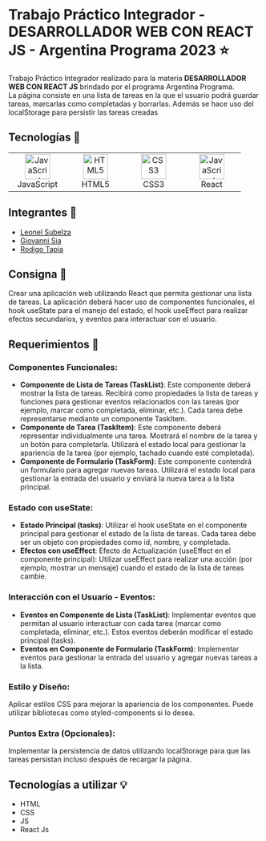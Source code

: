 # Trabajo Práctico Integrador - DESARROLLADOR WEB CON REACT JS - Argentina Programa 2023 :star:

<p>Trabajo Práctico Integrador realizado para la materia <b>DESARROLLADOR WEB CON REACT JS</b> brindado por el programa Argentina Programa. <br/>
La página consiste en una lista de tareas en la que el usuario podrá guardar tareas, marcarlas como completadas y borrarlas. Además se hace uso del localStorage para persistir las tareas creadas</p>

## Tecnologías :hammer:
<table align="center">
    <tr>
    <td align="center" width="100">
      <a href="#">
        <img src="https://upload.wikimedia.org/wikipedia/commons/9/99/Unofficial_JavaScript_logo_2.svg" width="50" height="50" alt="JavaScript" />
      </a>
      <br>JavaScript
    </td>
    <td align="center" width="100">
      <a href="#">
        <img src="https://upload.wikimedia.org/wikipedia/commons/6/61/HTML5_logo_and_wordmark.svg" width="50" height="50" alt="HTML5" />
      </a>
      <br>HTML5
    </td>
    </td> 
    <td align="center" width="100">
      <a href="#">
        <img src="https://upload.wikimedia.org/wikipedia/commons/d/d5/CSS3_logo_and_wordmark.svg" width="50" height="50" alt="CSS3" />
      </a>
      <br>CSS3
    </td>
      <td align="center" width="100">
      <a href="#">
        <img src="https://cdn.worldvectorlogo.com/logos/react-2.svg" width="50" height="50" alt="JavaScript" />
      </a>
      <br>React
    </td> 
    </td>
  </tr>
</table>


## Integrantes :construction_worker:
- [Leonel Subelza](https://github.com/leonelSubelza)
- [Giovanni Sia](https://github.com/GiovanniSia)
- [Rodigo Tapia](https://github.com/roi-utn-08)


## Consigna :dart:
Crear una aplicación web utilizando React que permita gestionar una lista de tareas. La aplicación deberá hacer uso de componentes funcionales, el hook useState para el manejo del estado, el hook useEffect para realizar efectos secundarios, y eventos para interactuar con el usuario.

## Requerimientos :page_with_curl:

### Componentes Funcionales:
  - <b>Componente de Lista de Tareas (TaskList)</b>:
    Este componente deberá mostrar la lista de tareas. Recibirá como propiedades la lista de tareas y funciones para gestionar eventos relacionados con las tareas (por ejemplo, marcar como completada, eliminar, etc.). Cada tarea debe representarse mediante un componente TaskItem.
  -  <b>Componente de Tarea (TaskItem)</b>: Este componente deberá representar individualmente una tarea. Mostrará el nombre de la tarea y un botón para completarla. Utilizará el estado local para gestionar la apariencia de la tarea (por ejemplo, tachado cuando esté completada).
  - <b>Componente de Formulario (TaskForm)</b>: Este componente contendrá un formulario para agregar nuevas tareas. Utilizará el estado local para gestionar la entrada del usuario y enviará la nueva tarea a la lista principal.

### Estado con useState:
  - <b>Estado Principal (tasks)</b>: Utilizar el hook useState en el componente principal para gestionar el estado de la lista de tareas. Cada tarea debe ser un objeto con propiedades como id, nombre, y completada.
  - <b>Efectos con useEffect</b>: Efecto de Actualización (useEffect en el componente principal): Utilizar useEffect para realizar una acción (por ejemplo, mostrar un mensaje) cuando el estado de la lista de tareas cambie.

### Interacción con el Usuario - Eventos:
- <b>Eventos en Componente de Lista (TaskList)</b>: Implementar eventos que permitan al usuario interactuar con cada tarea (marcar como completada, eliminar, etc.). Estos eventos deberán modificar el estado principal (tasks).
- <b>Eventos en Componente de Formulario (TaskForm)</b>: Implementar eventos para gestionar la entrada del usuario y agregar nuevas tareas a la lista.

### Estilo y Diseño:
Aplicar estilos CSS para mejorar la apariencia de los componentes. Puede utilizar
bibliotecas como styled-components si lo desea.

### Puntos Extra (Opcionales):
Implementar la persistencia de datos utilizando localStorage para que las tareas
persistan incluso después de recargar la página.

## Tecnologías a utilizar :bulb:
- HTML
- CSS
- JS
- React Js

